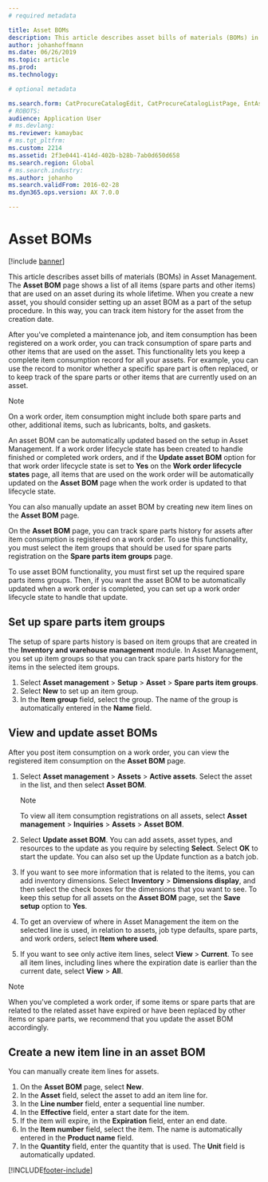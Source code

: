 ```yaml
---
# required metadata

title: Asset BOMs
description: This article describes asset bills of materials (BOMs) in Asset Management.
author: johanhoffmann
ms.date: 06/26/2019
ms.topic: article
ms.prod: 
ms.technology: 

# optional metadata

ms.search.form: CatProcureCatalogEdit, CatProcureCatalogListPage, EntAssetStandardSparePartsItemGroup, EntAssetObjectBOM
# ROBOTS: 
audience: Application User
# ms.devlang: 
ms.reviewer: kamaybac
# ms.tgt_pltfrm: 
ms.custom: 2214
ms.assetid: 2f3e0441-414d-402b-b28b-7ab0d650d658
ms.search.region: Global
# ms.search.industry: 
ms.author: johanho
ms.search.validFrom: 2016-02-28
ms.dyn365.ops.version: AX 7.0.0

---
```


# Asset BOMs

[!include [banner](../../includes/banner.md)]

 

This article describes asset bills of materials (BOMs) in Asset Management. The **Asset BOM** page shows a list of all items (spare parts and other items) that are used on an asset during its whole lifetime. When you create a new asset, you should consider setting up an asset BOM as a part of the setup procedure. In this way, you can track item history for the asset from the creation date.

After you've completed a maintenance job, and item consumption has been registered on a work order, you can track consumption of spare parts and other items that are used on the asset. This functionality lets you keep a complete item consumption record for all your assets. For example, you can use the record to monitor whether a specific spare part is often replaced, or to keep track of the spare parts or other items that are currently used on an asset.

> [!NOTE]
> On a work order, item consumption might include both spare parts and other, additional items, such as lubricants, bolts, and gaskets.

An asset BOM can be automatically updated based on the setup in Asset Management. If a work order lifecycle state has been created to handle finished or completed work orders, and if the **Update asset BOM** option for that work order lifecycle state is set to **Yes** on the **Work order lifecycle states** page, all items that are used on the work order will be automatically updated on the **Asset BOM** page when the work order is updated to that lifecycle state. 


You can also manually update an asset BOM by creating new item lines on the **Asset BOM** page.

On the **Asset BOM** page, you can track spare parts history for assets after item consumption is registered on a work order. To use this functionality, you must select the item groups that should be used for spare parts registration on the **Spare parts item groups** page.

To use asset BOM functionality, you must first set up the required spare parts items groups. Then, if you want the asset BOM to be automatically updated when a work order is completed, you can set up a work order lifecycle state to handle that update. 


## Set up spare parts item groups

The setup of spare parts history is based on item groups that are created in the **Inventory and warehouse management** module. In Asset Management, you set up item groups so that you can track spare parts history for the items in the selected item groups.

1. Select **Asset management** \> **Setup** \> **Asset** \> **Spare parts item groups**.
2. Select **New** to set up an item group.
3. In the **Item group** field, select the group. The name of the group is automatically entered in the **Name** field.

## View and update asset BOMs

After you post item consumption on a work order, you can view the registered item consumption on the **Asset BOM** page.

1. Select **Asset management** \> **Assets** \> **Active assets**. Select the asset in the list, and then select **Asset BOM**.

    > [!NOTE]
    > To view all item consumption registrations on all assets, select **Asset management** \> **Inquiries** \> **Assets** \> **Asset BOM**.

2. Select **Update asset BOM**. You can add assets, asset types, and resources to the update as you require by selecting **Select**. Select **OK** to start the update. You can also set up the Update function as a batch job.
3. If you want to see more information that is related to the items, you can add inventory dimensions. Select **Inventory** \> **Dimensions display**, and then select the check boxes for the dimensions that you want to see. To keep this setup for all assets on the **Asset BOM** page, set the **Save setup** option to **Yes**.
4. To get an overview of where in Asset Management the item on the selected line is used, in relation to assets, job type defaults, spare parts, and work orders, select **Item where used**. 
5. If you want to see only active item lines, select **View** \> **Current**. To see all item lines, including lines where the expiration date is earlier than the current date, select **View** \> **All**.

> [!NOTE]
> When you've completed a work order, if some items or spare parts that are related to the related asset have expired or have been replaced by other items or spare parts, we recommend that you update the asset BOM accordingly.

## Create a new item line in an asset BOM

You can manually create item lines for assets.

1. On the **Asset BOM** page, select **New**.
2. In the **Asset** field, select the asset to add an item line for.
3. In the **Line number** field, enter a sequential line number.
4. In the **Effective** field, enter a start date for the item.
5. If the item will expire, in the **Expiration** field, enter an end date.
6. In the **Item number** field, select the item. The name is automatically entered in the **Product name** field.
7. In the **Quantity** field, enter the quantity that is used. The **Unit** field is automatically updated.


[!INCLUDE[footer-include](../../../includes/footer-banner.md)]